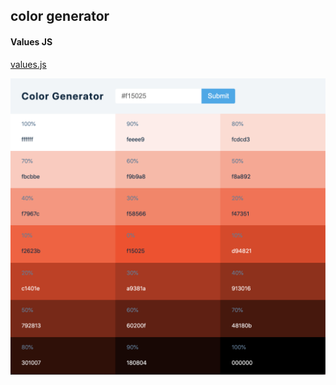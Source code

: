 ## color generator
#### Values JS

[values.js](https://github.com/noeldelgado/values.js)

![img](./src/assets/img.png)
